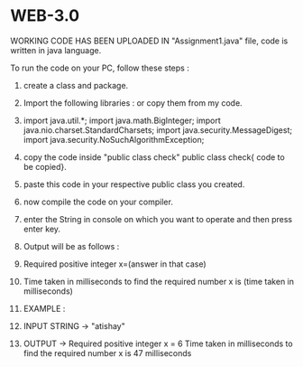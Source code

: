 # WEB-3.0
WORKING CODE HAS BEEN UPLOADED IN "Assignment1.java" file, code is written in java language.

To run the code on your PC, follow these steps :

1. create a class and package.

2. Import the following libraries : or copy them from my code.

3. import java.util.*;
   import java.math.BigInteger;
   import java.nio.charset.StandardCharsets;
   import java.security.MessageDigest;
   import java.security.NoSuchAlgorithmException;

4. copy the code inside "public class check"   public class check{ code to be copied}.

5. paste this code in your respective public class you created.

6. now compile the code on your compiler.

7. enter the String in console on which you want to operate and then press enter key.

8.  Output will be as follows :

9.  Required positive integer x=(answer in that case)

10.  Time taken in milliseconds to find the required number x is (time taken in milliseconds)

  

11.  EXAMPLE :
  
12.  INPUT STRING -> "atishay"

13.  OUTPUT -> Required positive integer  x = 6
               Time taken in milliseconds to find the required number x is 47 milliseconds
